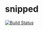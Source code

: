 # snipped
[![Build Status](http://img.shields.io/travis/com/dexpota/snipped.svg?style=flat-square)](https://travis-ci.com/dexpota/snipped)

